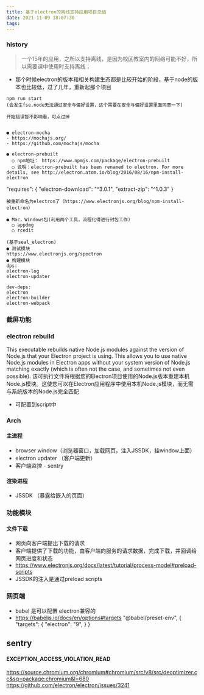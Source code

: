 ```yaml
---
title: 基于electron的离线支持应用项目总结
date: 2021-11-09 18:07:30
tags:
---
```

### history
> 一个15年的应用，之所以支持离线，是因为校区教室内的网络可能不好，所以需要课中使用时支持离线；

- 那个时候electron的版本和相关构建生态都是比较开始的阶段，基于node的版本也比较低，过了几年，重新起那个项目

```
npm run start
(会发生fse.node无法通过安全与偏好设置，这个需要在安全与偏好设置里面同意一下)

开始错误暂不影响看，可点过掉


● electron-mocha
- https://mochajs.org/
- https://github.com/mochajs/mocha

● electron-prebuilt
  ○ npm地址： https://www.npmjs.com/package/electron-prebuilt
  ○ 说明：electron-prebuilt has been renamed to electron. For more details, see http://electron.atom.io/blog/2016/08/16/npm-install-electron

```
"requires": {
        "electron-download": "^3.0.1",
        "extract-zip": "^1.0.3"
      }
```
被重新命名为electron了（https://www.electronjs.org/blog/npm-install-electron）

● Mac，Windows包(利用两个工具，流程化得进行封包工作)
  ○ appdmg
  ○ rcedit

(基于seal_electron)
● 测试模块
https://www.electronjs.org/spectron
● 构建模块
dps:
electron-log
electron-updater

dev-deps:
electron
electron-builder
electron-webpack
```

### 截屏功能



### electron rebuild
This executable rebuilds native Node.js modules against the version of Node.js that your Electron project is using. This allows you to use native Node.js modules in Electron apps without your system version of Node.js matching exactly (which is often not the case, and sometimes not even possible).
该可执行文件将根据您的Electron项目使用的Node.js版本重建本机Node.js模块。这使您可以在Electron应用程序中使用本机Node.js模块，而无需与系统版本的Node.js完全匹配
- 可配置到script中

### Arch

#### 主进程
- browser window（浏览器窗口，加载网页，注入JSSDK，挂window上面）
- electron updater （客户端更新）
- 客户端监控 - sentry

#### 渲染进程
- JSSDK （暴露给嵌入的页面）


### 功能模块
#### 文件下载
- 网页向客户端提出下载的请求
- 客户端提供了下载的功能，由客户端向服务的请求数据，完成下载，并回调给网页进度和状态
- https://www.electronjs.org/docs/latest/tutorial/process-model#preload-scripts
- JSSDK的注入是通过preload scripts


### 网页端
- babel 是可以配置 electron兼容的
- https://babeljs.io/docs/en/options#targets
"@babel/preset-env",
      {
        "targets": {
          "electron": "9",
        }
      }



## sentry 

#### EXCEPTION_ACCESS_VIOLATION_READ
https://source.chromium.org/chromium#chromium/src/v8/src/deoptimizer.cc&sq=package:chromium&l=680
https://github.com/electron/electron/issues/3241
